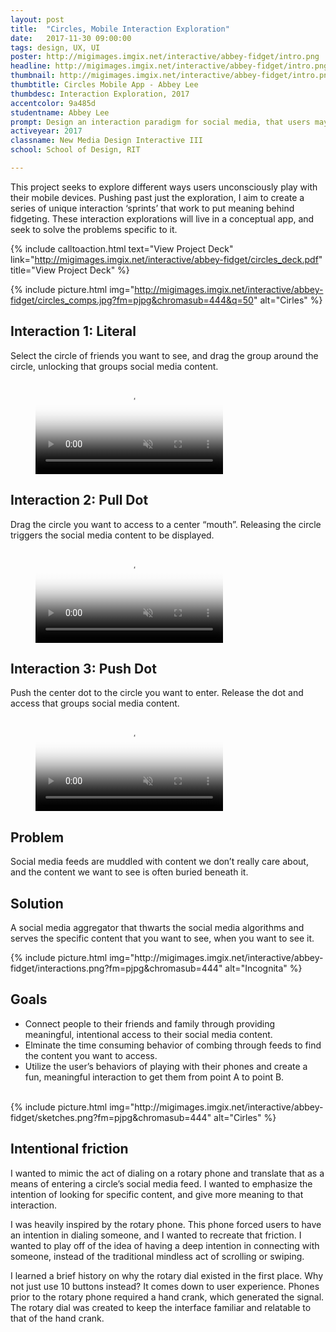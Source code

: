 ```yaml
---
layout: post
title:  "Circles, Mobile Interaction Exploration"
date:   2017-11-30 09:00:00
tags: design, UX, UI
poster: http://migimages.imgix.net/interactive/abbey-fidget/intro.png
headline: http://migimages.imgix.net/interactive/abbey-fidget/intro.png?fm=pjpg&h=400&fit=fill&bg=fff&auto=format
thumbnail: http://migimages.imgix.net/interactive/abbey-fidget/intro.png?fm=pjpg&fit=fill&bg=fff&fm=pjpg&q=85&chromasub=444&pad=10
thumbtitle: Circles Mobile App - Abbey Lee
thumbdesc: Interaction Exploration, 2017
accentcolor: 9a485d
studentname: Abbey Lee
prompt: Design an interaction paradigm for social media, that users may fidget with.
activeyear: 2017
classname: New Media Design Interactive III
school: School of Design, RIT

---
```


<section>
<p>This project seeks to explore different ways users unconsciously play with their mobile devices. Pushing past just the exploration, I aim to create a series of unique interaction ‘sprints’ that work to put meaning behind fidgeting. These interaction explorations will live in a conceptual app, and seek to solve the problems specific to it.</p>

{% include calltoaction.html text="View Project Deck" link="http://migimages.imgix.net/interactive/abbey-fidget/circles_deck.pdf" title="View Project Deck" %}

{% include picture.html img="http://migimages.imgix.net/interactive/abbey-fidget/circles_comps.jpg?fm=pjpg&chromasub=444&q=50" alt="Cirles" %}

<h2>Interaction 1: Literal</h2>
<p>Select the circle of friends you want to see, and drag the group around the circle, unlocking that groups social media content.</p>

<figure class="vertical large">
<video preload="none" poster="http://migimages.imgix.net/interactive/abbey-fidget/interaction01.gif?frame=1&fm=pjpg&w=920&q=35" playsinline autoplay muted loop src="http://students.miguelcardona.com/media/circles/vid1.mp4">
	<source src="http://students.miguelcardona.com/media/circles/vid1.mp4" type="video/mp4">
</video>

</figure>

<h2>Interaction 2: Pull Dot</h2>
<p>Drag the circle you want to access to a center “mouth”. Releasing the circle triggers the social media content to be displayed.</p>

<figure class="vertical large">
<video preload="none" poster="http://migimages.imgix.net/interactive/abbey-fidget/interaction02.gif?frame=1&fm=pjpg&w=920&q=35" playsinline autoplay muted loop src="http://students.miguelcardona.com/media/circles/vid2.mp4">
	<source src="http://students.miguelcardona.com/media/circles/vid2.mp4" type="video/mp4">
</video>

</figure>

<h2>Interaction 3: Push Dot</h2>
<p>Push the center dot to the circle you want to enter. Release the dot and access that groups social media content.
</p>

<figure class="vertical large">
<video preload="none" poster="http://migimages.imgix.net/interactive/abbey-fidget/interaction03.gif?frame=1&fm=pjpg&w=920&q=35" playsinline autoplay muted loop src="http://students.miguelcardona.com/media/circles/vid3.mp4">
	<source src="http://students.miguelcardona.com/media/circles/vid3.mp4" type="video/mp4">
</video>

</figure>

<h2>Problem</h2>
<p>Social media feeds are muddled with content we don’t really care about, and
the content we want to see is often buried beneath it.</p>

<h2>Solution</h2>
<p>A social media aggregator that thwarts the social media algorithms and serves
the specific content that you want to see, when you want to see it.</p>
{% include picture.html img="http://migimages.imgix.net/interactive/abbey-fidget/interactions.png?fm=pjpg&chromasub=444" alt="Incognita" %}
<h2>Goals</h2>
<ul>
	<li>Connect people to their friends
and family through providing
meaningful, intentional access to
their social media content.</li>

<li>Elminate the time consuming
behavior of combing through feeds
to find the content you want to
access.</li>

<li>Utilize the user’s behaviors of
playing with their phones and
create a fun, meaningful interaction
to get them from point A to point B.</li>
</ul>
<br/>
{% include picture.html img="http://migimages.imgix.net/interactive/abbey-fidget/sketches.png?fm=pjpg&chromasub=444" alt="Cirles" %}


<h2>Intentional friction</h2>
<p>I wanted to mimic the act of dialing on a rotary phone and translate
that as a means of entering a circle’s social media feed. I wanted to
emphasize the intention of looking for specific content, and give
more meaning to that interaction.</p>

<p>I was heavily inspired by the rotary phone. This phone forced users
to have an intention in dialing someone, and I wanted to recreate
that friction. I wanted to play off of the idea of having a deep
intention in connecting with someone, instead of the traditional
mindless act of scrolling or swiping.</p>

<p>I learned a brief history on why the rotary dial existed in the first
place. Why not just use 10 buttons instead? It comes down to user
experience. Phones prior to the rotary phone required a hand crank,
which generated the signal. The rotary dial was created to keep the
interface familiar and relatable to that of the hand crank.</p>


</section>
